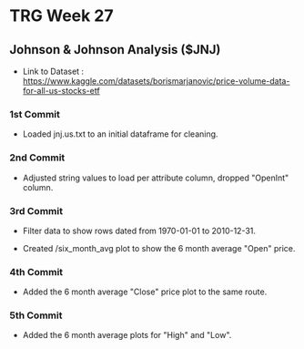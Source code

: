 # TRG Week 27

## Johnson & Johnson Analysis ($JNJ)

- Link to Dataset : https://www.kaggle.com/datasets/borismarjanovic/price-volume-data-for-all-us-stocks-etf

### 1st Commit

- Loaded jnj.us.txt to an initial dataframe for cleaning.

### 2nd Commit

- Adjusted string values to load per attribute column, dropped "OpenInt" column.

### 3rd Commit

- Filter data to show rows dated from 1970-01-01 to 2010-12-31.

- Created /six_month_avg plot to show the 6 month average "Open" price.

### 4th Commit

- Added the 6 month average "Close" price plot to the same route.

### 5th Commit

- Added the 6 month average plots for "High" and "Low".